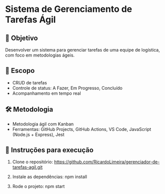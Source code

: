 # Sistema de Gerenciamento de Tarefas Ágil

## 🎯 Objetivo
Desenvolver um sistema para gerenciar tarefas de uma equipe de logística, com foco em metodologias ágeis.

## 🧭 Escopo
- CRUD de tarefas
- Controle de status: A Fazer, Em Progresso, Concluído
- Acompanhamento em tempo real

## 🛠️ Metodologia
- Metodologia ágil com Kanban
- Ferramentas: GitHub Projects, GitHub Actions, VS Code, JavaScript (Node.js + Express), Jest

## 🚀 Instruções para execução
1. Clone o repositório:
https://github.com/RicardoLimeira/gerenciador-de-tarefas-agil.git

2. Instale as dependências:
npm install

3. Rode o projeto:
npm start
